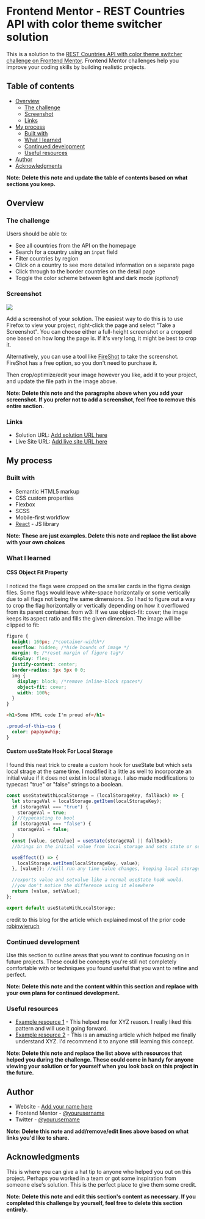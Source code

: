 # Frontend Mentor - REST Countries API with color theme switcher solution

This is a solution to the [REST Countries API with color theme switcher challenge on Frontend Mentor](https://www.frontendmentor.io/challenges/rest-countries-api-with-color-theme-switcher-5cacc469fec04111f7b848ca). Frontend Mentor challenges help you improve your coding skills by building realistic projects.

## Table of contents

- [Overview](#overview)
  - [The challenge](#the-challenge)
  - [Screenshot](#screenshot)
  - [Links](#links)
- [My process](#my-process)
  - [Built with](#built-with)
  - [What I learned](#what-i-learned)
  - [Continued development](#continued-development)
  - [Useful resources](#useful-resources)
- [Author](#author)
- [Acknowledgments](#acknowledgments)

**Note: Delete this note and update the table of contents based on what sections you keep.**

## Overview

### The challenge

Users should be able to:

- See all countries from the API on the homepage
- Search for a country using an `input` field
- Filter countries by region
- Click on a country to see more detailed information on a separate page
- Click through to the border countries on the detail page
- Toggle the color scheme between light and dark mode _(optional)_

### Screenshot

![](./screenshot.jpg)

Add a screenshot of your solution. The easiest way to do this is to use Firefox to view your project, right-click the page and select "Take a Screenshot". You can choose either a full-height screenshot or a cropped one based on how long the page is. If it's very long, it might be best to crop it.

Alternatively, you can use a tool like [FireShot](https://getfireshot.com/) to take the screenshot. FireShot has a free option, so you don't need to purchase it.

Then crop/optimize/edit your image however you like, add it to your project, and update the file path in the image above.

**Note: Delete this note and the paragraphs above when you add your screenshot. If you prefer not to add a screenshot, feel free to remove this entire section.**

### Links

- Solution URL: [Add solution URL here](https://your-solution-url.com)
- Live Site URL: [Add live site URL here](https://your-live-site-url.com)

## My process

### Built with

- Semantic HTML5 markup
- CSS custom properties
- Flexbox
- SCSS
- Mobile-first workflow
- [React](https://reactjs.org/) - JS library

**Note: These are just examples. Delete this note and replace the list above with your own choices**

### What I learned

#### CSS Object Fit Property

I noticed the flags were cropped on the smaller cards in the figma design files. Some flags would leave white-space horizontally or some vertically due to all flags not being the same dimensions. So I had to figure out a way to crop the flag horizontally or vertically depending on how it overflowed from its parent container. from w3: If we use object-fit: cover; the image keeps its aspect ratio and fills the given dimension. The image will be clipped to fit:

```css
figure {
  height: 160px; /*container-width*/
  overflow: hidden; /*hide bounds of image */
  margin: 0; /*reset margin of figure tag*/
  display: flex;
  justify-content: center;
  border-radius: 5px 5px 0 0;
  img {
    display: block; /*remove inline-block spaces*/
    object-fit: cover;
    width: 100%;
  }
}
```

```html
<h1>Some HTML code I'm proud of</h1>
```

```css
.proud-of-this-css {
  color: papayawhip;
}
```

#### Custom useState Hook For Local Storage

I found this neat trick to create a custom hook for useState but which sets local strage at the same time. I modified it a little as well to incorporate an initial value if it does not exist in local storage. I also made modifications to typecast "true" or "false" strings to a boolean.

```js
const useStateWithLocalStorage = (localStorageKey, fallBack) => {
  let storageVal = localStorage.getItem(localStorageKey);
  if (storageVal === "true") {
    storageVal = true;
  } //typecasting to bool
  if (storageVal === "false") {
    storageVal = false;
  }
  const [value, setValue] = useState(storageVal || fallBack);
  //brings in the initial value from local storage and sets state or sets state to the fallback

  useEffect(() => {
    localStorage.setItem(localStorageKey, value);
  }, [value]); //will run any time value changes, keeping local storage updated

  //exports value and setvalue like a normal useState hook would.
  //you don't notice the difference using it elsewhere
  return [value, setValue];
};

export default useStateWithLocalStorage;
```

credit to this blog for the article which explained most of the prior code [robinwieruch](https://www.robinwieruch.de/local-storage-react/)

### Continued development

Use this section to outline areas that you want to continue focusing on in future projects. These could be concepts you're still not completely comfortable with or techniques you found useful that you want to refine and perfect.

**Note: Delete this note and the content within this section and replace with your own plans for continued development.**

### Useful resources

- [Example resource 1](https://www.example.com) - This helped me for XYZ reason. I really liked this pattern and will use it going forward.
- [Example resource 2](https://www.example.com) - This is an amazing article which helped me finally understand XYZ. I'd recommend it to anyone still learning this concept.

**Note: Delete this note and replace the list above with resources that helped you during the challenge. These could come in handy for anyone viewing your solution or for yourself when you look back on this project in the future.**

## Author

- Website - [Add your name here](https://www.your-site.com)
- Frontend Mentor - [@yourusername](https://www.frontendmentor.io/profile/yourusername)
- Twitter - [@yourusername](https://www.twitter.com/yourusername)

**Note: Delete this note and add/remove/edit lines above based on what links you'd like to share.**

## Acknowledgments

This is where you can give a hat tip to anyone who helped you out on this project. Perhaps you worked in a team or got some inspiration from someone else's solution. This is the perfect place to give them some credit.

**Note: Delete this note and edit this section's content as necessary. If you completed this challenge by yourself, feel free to delete this section entirely.**

